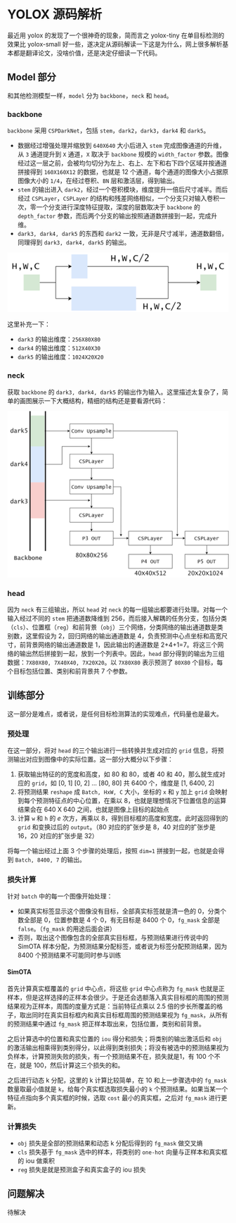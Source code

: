 # YOLOX 源码解析

最近用 yolox 的发现了一个很神奇的现象，简而言之 yolox-tiny 在单目标检测的效果比 yolox-small 好一些，遂决定从源码解读一下这是为什么，网上很多解析基本都是翻译论文，没啥价值，还是决定仔细读一下代码。

## Model 部分

和其他检测模型一样，`model` 分为 `backbone`，`neck` 和 `head`。

### backbone

`backbone` 采用 `CSPDarkNet`，包括 `stem`，`dark2`，`dark3`，`dark4` 和 `dark5`。

- 数据经过增强处理并缩放到 `640X640` 大小后进入 `stem` 完成图像通道的升维，从 `3` 通道提升到 `X` 通道，`X` 取决于 `backbone` 规模的 `width_factor` 参数。图像经过这一层之前，会被均匀切分为左上、右上、左下和右下四个区域并按通道拼接得到 `160X160X12` 的数据，也就是 12 个通道，每个通道的图像大小占据原图像大小的 `1/4`，在经过卷积、`BN` 层和激活层，得到输出。
- `stem` 的输出进入 `dark2`，经过一个卷积模块，维度提升一倍后尺寸减半。而后经过 `CSPLayer`，`CSPLayer` 的结构和残差网络相似，一个分支只对输入卷积一次，零一个分支进行深度特征提取，深度的层数取决于 `backbone` 的 `depth_factor` 参数，而后两个分支的输出按照通道数拼接到一起，完成升维。
- `dark3, dark4, dark5` 的东西和 `dark2` 一致，无非是尺寸减半，通道数翻倍，同理得到 `dark3, dark4, dark5` 的输出。

![](CSPLayer.png)

这里补充一下：

- `dark3` 的输出维度：`256X80X80`
- `dark4` 的输出维度：`512X40X30`
- `dark5` 的输出维度：`1024X20X20`

### neck

获取 `backbone` 的 `dark3, dark4, dark5` 的输出作为输入。这里描述太复杂了，简单的画图展示一下大概结构，精细的结构还是要看源代码：

![](neck.png)

### head

因为 `neck` 有三组输出，所以 `head` 对 `neck` 的每一组输出都要进行处理。对每一个输入经过不同的 `stem` 把通道数降维到 256，而后接入解耦的任务分支，包括分类（`cls`）、位置框（`reg`）和前背景（`obj`）三个网络，分类网络的输出通道数是类别数，这里假设为 2，回归网络的输出通道数是 4，负责预测中心点坐标和高宽尺寸，前背景网络的输出通道数是 1，因此输出的通道数是 2+4+1=7。将这三个网络的输出然后拼接到一起，放到一个列表中。因此，`head` 部分得到的输出为三组数据：`7X80X80, 7X40X40, 7X20X20`。以 `7X80X80` 表示预测了 `80X80` 个目标，每个目标包括位置、类别和前背景共 7 个参数。

## 训练部分

这一部分是难点，或者说，是任何目标检测算法的实现难点，代码量也是最大。

### 预处理

在这一部分，将对 `head` 的三个输出进行一些转换并生成对应的 `grid` 信息，将预测输出对应到图像中的实际位置。这一部分大概分以下步骤：

1. 获取输出特征的的宽度和高度，如 80 和 80，或者 40 和 40，那么就生成对应的 `grid`，如 [0, 1] [0, 2] ... [80, 80] 共 6400 个，维度是 [1, 6400, 2]
2. 将预测结果 `reshape` 成 `Batch, HxW, C` 大小，坐标的 `x` 和 `y` 加上 `grid` 会映射到每个预测特征点的中心位置，在乘以 8，也就是理想情况下位置信息的运算结果会在 640 X 640 之间，也就是图像上目标的起始点
3. 计算 `w` 和 `h` 的 $e$ 次方，再乘以 8，得到目标框的高度和宽度。此时返回得到的 `grid` 和变换过后的 `output`。（80 对应的扩张步是 8，40 对应的扩张步是 16，20 对应的扩张步是 32）

将每一个输出经过上面 3 个步骤的处理后，按照 `dim=1` 拼接到一起，也就是会得到 `Batch, 8400, 7` 的输出。

### 损失计算

针对 `batch` 中的每一个图像开始处理：

- 如果真实标签显示这个图像没有目标，全部真实标签就是清一色的 0，分类个数全部是 0，位置参数是 4 个 0，有无目标是 8400 个 0，`fg_mask` 全部是 `false`。（`fg_mask` 的用途后面会讲）
- 否则，取出这个图像包含的全部真实目标框，与预测结果进行传说中的 SimOTA 样本分配，为预测结果分配标签，或者说为标签分配预测结果，因为 8400 个预测结果不可能同时参与训练

#### SimOTA

首先计算真实框覆盖的 `grid` 中心点，将这些 `grid` 中心点称为 `fg_mask` 也就是正样本，但是这样选择的正样本会很少。于是还会选额落入真实目标框的周围的预测结果视为正样本，周围的度量方式是：当前特征点乘以 2.5 倍的步长所覆盖的格子，取出同时在真实目标框内和真实目标框周围的预测结果视为 `fg_mask`，从所有的预测结果中通过 `fg_mask` 把正样本取出来，包括位置，类别和前背景。

之后计算选中的位置和真实位置的 `iou` 得分和损失；将类别的输出激活后和 `obj` 的激活输出相乘得到类别得分，以此得到类别损失；将没有被选中的预测结果视为负样本，计算预测失败的损失，有一个预测结果不在，损失就是1，有 100 个不在，就是 100，然后计算这三个损失的和。

之后进行动态 k 分配，这里的 k 计算比较简单，在 10 和上一步骤选中的 `fg_mask` 数量取最小值就是 `k`，给每个真实框选取损失最小的 `k` 个预测结果。如果当某一个特征点指向多个真实框的时候，选取 `cost` 最小的真实框，之后对 `fg_mask` 进行更新。

### 计算损失

- `obj` 损失是全部的预测结果和动态 k 分配后得到的 `fg_mask` 做交叉熵
- `cls` 损失基于 `fg_mask` 选中的样本，将类别的 `one-hot` 向量与正样本和真实框的 iou 做乘积
- `reg` 损失是就是预测盒子和真实盒子的 iou 损失

## 问题解决

待解决